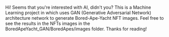 Hi! Seems that you're interested with AI, didn't you?
This is a Machine Learning project in which uses GAN (Generative Adversarial Network) architecture network to generate Bored-Ape-Yacht NFT images.
Feel free to see the results in the NFTs images in the BoredApeYacht_GAN/BoredApes/images folder.
Thanks for reading!
